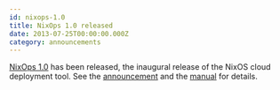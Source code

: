 ```yaml
---
id: nixops-1.0
title: NixOps 1.0 released 
date: 2013-07-25T00:00:00.000Z
category: announcements
---
```

[NixOps 1.0](https://hydra.nixos.org/release/nixops/nixops-1.0) has been released, the inaugural release of the NixOS cloud deployment tool. See the [announcement](https://web.archive.org/web/20200423143059/https://releases.nixos.org/nix-dev/2013-June/011363.html) and the [manual](https://hydra.nixos.org/build/5426864/download/1/manual/manual.html) for details.
